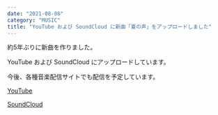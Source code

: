 ```yaml
---
date: "2021-08-08"
category: "MUSIC"
title: "YouTube および SoundCloud に新曲「夏の声」をアップロードしました"
---
```


約5年ぶりに新曲を作りました。

YouTube および SoundCloud にアップロードしています。

今後、各種音楽配信サイトでも配信を予定しています。

[YouTube](https://youtu.be/Rj9-44B2R7Q)

[SoundCloud](https://soundcloud.com/naba0123/voice-of-the-summer)

